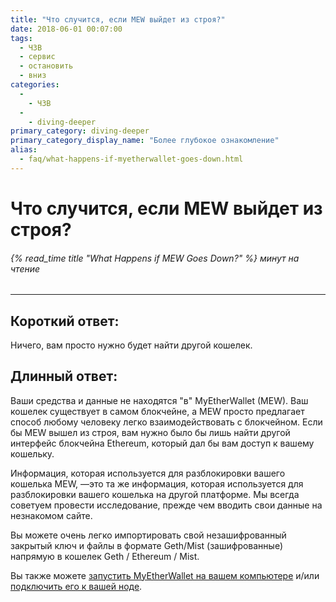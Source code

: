 ```yaml
---
title: "Что случится, если MEW выйдет из строя?"
date: 2018-06-01 00:07:00
tags:
  - ЧЗВ
  - сервис
  - остановить
  - вниз
categories:
  - 
    - ЧЗВ
  - 
    - diving-deeper
primary_category: diving-deeper
primary_category_display_name: "Более глубокое ознакомление"
alias:
  - faq/what-happens-if-myetherwallet-goes-down.html
---
```


# __Что случится, если MEW выйдет из строя?__
###### {% read_time title "What Happens if MEW Goes Down?" %} минут на чтение
***

## __Короткий ответ:__
Ничего, вам просто нужно будет найти другой кошелек.

## __Длинный ответ:__
Ваши средства и данные не находятся "в" MyEtherWallet (MEW). Ваш кошелек существует в самом блокчейне, а MEW просто предлагает способ любому человеку легко взаимодействовать с блокчейном. Если бы MEW вышел из строя, вам нужно было бы лишь найти другой интерфейс блокчейна Ethereum, который дал бы вам доступ к вашему кошельку.

Информация, которая используется для разблокировки вашего кошелька MEW, —это та же информация, которая используется для разблокировки вашего кошелька на другой платформе. Мы всегда советуем провести исследование, прежде чем вводить свои данные на незнакомом сайте.

Вы можете очень легко импортировать свой незашифрованный закрытый ключ и файлы в формате Geth/Mist (зашифрованные) напрямую в кошелек Geth / Ethereum / Mist.

Вы также можете [запустить MyEtherWallet на вашем компьютере](/@@@@@@/networks-and-nodes/unable-to-connect-to-custom-node/) и/или [подключить его к вашей ноде](/@@@@@@/networks-and-nodes/unable-to-connect-to-custom-node/).